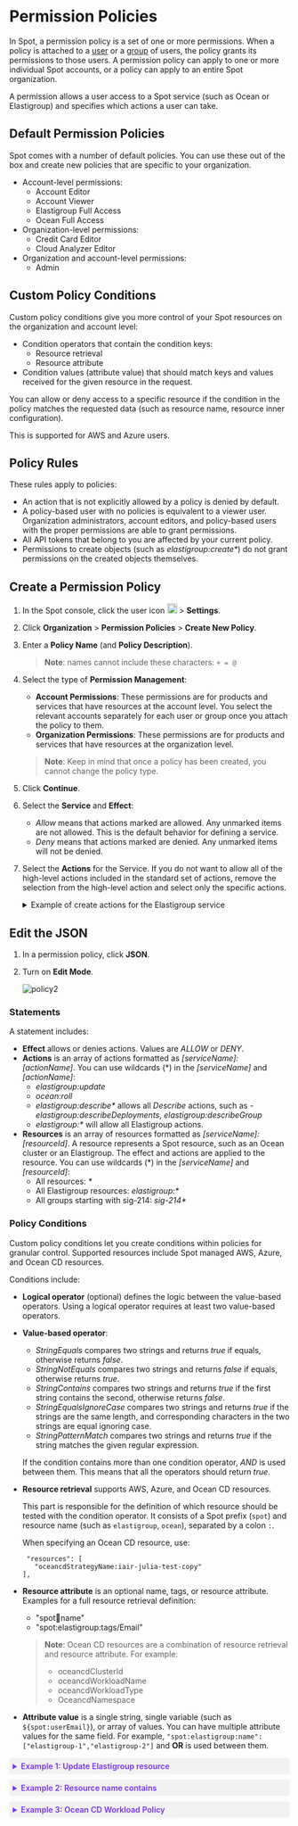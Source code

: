 # Permission Policies

In Spot, a permission policy is a set of one or more permissions. When a policy is attached to a [user](administration/users-a/) or a [group](administration/groups/) of users, the policy grants its permissions to those users. A permission policy can apply to one or more individual Spot accounts, or a policy can apply to an entire Spot organization.

A permission allows a user access to a Spot service (such as Ocean or Elastigroup) and specifies which actions a user can take.

## Default Permission Policies

Spot comes with a number of default policies. You can use these out of the box and create new policies that are specific to your organization.

- Account-level permissions:
  - Account Editor
  - Account Viewer
  - Elastigroup Full Access
  - Ocean Full Access
- Organization-level permissions:
  - Credit Card Editor
  - Cloud Analyzer Editor
- Organization and account-level permissions:
  - Admin

## Custom Policy Conditions

Custom policy conditions give you more control of your Spot resources on the organization and account level:

* Condition operators that contain the condition keys:
  - Resource retrieval
  - Resource attribute
* Condition values (attribute value) that should match keys and values received for the given resource in the request.

You can allow or deny access to a specific resource if the condition in the policy matches the requested data (such as resource name, resource inner configuration).

This is supported for AWS and Azure users.

## Policy Rules

These rules apply to policies:

* An action that is not explicitly allowed by a policy is denied by default.
* A policy-based user with no policies is equivalent to a viewer user. Organization administrators, account editors, and policy-based users with the proper permissions are able to grant permissions.
* All API tokens that belong to you are affected by your current policy.
* Permissions to create objects (such as <i>elastigroup:create*</i>) do not grant permissions on the created objects themselves.


## Create a Permission Policy

1. In the Spot console, click the user icon <img height="18" src="https://docs.spot.io/administration/_media/usericon.png" />  > **Settings**.
2. Click **Organization** > **Permission Policies** > **Create New Policy**.
3. Enter a **Policy Name** (and **Policy Description**).

      > **Note**: names cannot include these characters: `+ = @`

4. Select the type of **Permission Management**:
   * **Account Permissions**: These permissions are for products and services that have resources at the account level. You select the relevant accounts separately for each user or group once you attach the policy to them.
   * **Organization Permissions**: These permissions are for products and services that have resources at the organization level.
  
   > **Note**: Keep in mind that once a policy has been created, you cannot change the policy type.

5. Click **Continue**.
6. Select the **Service** and **Effect**:
   * <i>Allow</i> means that actions marked are allowed. Any unmarked items are not allowed. This is the default behavior for defining a service.
   * <i>Deny</i> means that actions marked are denied. Any unmarked items will not be denied.
7. Select the **Actions** for the Service. If you do not want to allow all of the high-level actions included in the standard set of actions, remove the selection from the high-level action and select only the specific actions.
   <details>
   <summary markdown="span">Example of create actions for the Elastigroup service</summary>

   Since the **Delete** action is unmarked, this policy will not allow users to delete anything in Elastigroup.
 
   <img width="400" src="https://github.com/user-attachments/assets/8fe7f1f8-ec7f-430a-98f6-258a57d69d9a" />


  </details>

## Edit the JSON

1. In a permission policy, click **JSON**.
2. Turn on **Edit Mode**.
   
   ![policy2](https://github.com/user-attachments/assets/af3f9855-b464-4af8-a18d-7b18610abbe4)

### Statements

A statement includes:

* **Effect** allows or denies actions. Values are <i>ALLOW</i> or <i>DENY</i>.
* **Actions** is an array of actions formatted as <i>[serviceName]:[actionName]</i>. You can use wildcards (*) in the <i>[serviceName]</i> and <i>[actionName]</i>:
   * <i>elastigroup:update</i>
   * <i>ocean:roll</i>
   * <i>elastigroup:describe*</i> allows all <i>Describe</i> actions, such as <i>-elastigroup:describeDeployments</i>, <i>elastigroup:describeGroup</i>
   * <i>elastigroup:*</i> will allow all Elastigroup actions.
* **Resources** is an array of resources formatted as <i>[serviceName]:[resourceId]</i>. A resource represents a Spot resource, such as an Ocean cluster or an Elastigroup. The effect and actions are applied to the resource. You can use wildcards (*) in the <i>[serviceName]</i> and <i>[resourceId]</i>:
   * All resources: <i>*</i>
   * All Elastigroup resources: <i>elastigroup:*</i>
   * All groups starting with sig-214: <i>sig-214*</i>

### Policy Conditions

Custom policy conditions let you create conditions within policies for granular control. Supported resources include Spot managed AWS, Azure, and Ocean CD resources.

Conditions include:

* **Logical operator** (optional) defines the logic between the value-based operators. Using a logical operator requires at least two value-based operators.

* **Value-based operator**:  
    - <i>StringEquals</i> compares two strings and returns <i>true</i> if equals, otherwise returns <i>false</i>.
    - <i>StringNotEquals</i> compares two strings and returns <i>false</i> if equals, otherwise returns <i>true</i>.
    - <i>StringContains</i> compares two strings and returns <i>true</i> if the first string contains the second, otherwise returns <i>false</i>.
    - <i>StringEqualsIgnoreCase</i> compares two strings and returns <i>true</i> if the strings are the same length, and corresponding characters in the two strings are equal ignoring case.
    - <i>StringPatternMatch</i> compares two strings and returns <i>true</i> if the string matches the given regular expression.

  If the condition contains more than one condition operator, <i>AND</i> is used between them. This means that all the operators should return <i>true</i>.

* **Resource retrieval** supports AWS, Azure, and Ocean CD resources.
  
  This part is responsible for the definition of which resource should be tested with the condition operator. It consists of a Spot prefix (`spot`) and resource name (such as `elastigroup`, `ocean`), separated by a colon `:`.
  
  When specifying an Ocean CD resource, use:

  ```
   "resources": [
     "oceancdStrategyName:iair-julia-test-copy"
  ],
   ```

* **Resource attribute** is an optional name, tags, or resource attribute. Examples for a full resource retrieval definition:  
   - "spot:ocean:name"
   - "spot:elastigroup:tags/Email"

   > **Note**: Ocean CD resources are a combination of resource retrieval and resource attribute. For example:
   > - oceancdClusterId
   > - oceancdWorkloadName
   > - oceancdWorkloadType
   > - OceancdNamespace

* **Attribute value** is a single string, single variable (such as `${spot:userEmail}`), or array of values. You can have multiple attribute values for the same field. For example, `"spot:elastigroup:name": ["elastigroup-1","elastigroup-2"]` and  **OR** is used between them.


 <details style="background:#f2f2f2; padding:6px; margin:10px 0px 0px 0px">
   <summary markdown="span" style="color:#7632FE; font-weight:600">Example 1: Update Elastigroup resource</summary>

<div style="padding-left:16px">

This policy lets users with `example@mail.com` email address update the Elastigroup resource:

````json
{
    "group": {
        "name": "eg-example",
        "compute": {
            "launchSpecification": {
                "tags": [
                    {
                        "tagKey": "DeveloperEmail",
                        "tagValue": "example@mail.com"
                    }
                ]
            }
        }
    }
}
````

This policy checks for the `DeveloperEmail` tag, and lets users with this email address perform the update Elastigroup action.

````json
{
    "statements": [
        {
            "effect": "ALLOW",
            "actions": [
                "elastigroup:updateGroup"
            ],
            "resources": [
                "*"
            ],
            "condition": {
                "StringEquals": {
                    "spot:elastigroup:tags/DeveloperEmail": "${spot:userEmail}"
                }
            }
        }
    ]
}
````

</div>
 </details>

  <details style="background:#f2f2f2; padding:6px; margin:10px 0px 0px 0px">
   <summary markdown="span" style="color:#7632FE; font-weight:600">Example 2: Resource name contains</summary>

   <div style="padding-left:16px">
    
   This policy enables performing Ocean-related operations on clusters with names containing <i>ocean-example-1</i> or <i>ocean-example-2</i>.

   ````json
   {
       "statements": [
           {
               "effect": "ALLOW",
               "actions": [
                   "ocean:*"
               ],
               "resources": [
                   "*"
               ],
               "condition": {
                   "StringEqualsIgnoreCase": {
                       "spot:ocean:name": ["ocean-example-1", "ocean-example-2"]
                   }
               }
           }
       ]
   }
   ````

   </div>
 </details>

  <details style="background:#f2f2f2; padding:6px; margin:10px 0px 0px 0px">
   <summary markdown="span" style="color:#7632FE; font-weight:600">Example 3: Ocean CD Workload Policy</summary>

<div style="padding-left:16px">

This policy enables restarting workloads on Ocean CD with specific conditions, including cluster ID, workload type, namespace, and workload name. For example:
* Workload type - “SpotDeployment”
* Cluster id - “cluster-labs”
* Namespace - “nslab”
* Workload name equals “workload1” or contains “workload2”

````json
{
    "statements": [{
        "effect": "ALLOW",
        "actions": [
            "oceancd:restartWorkloadAction"
        ],
        "resources": [
            "*"
        ],
     "condition": {
        "And": [
          {
            "StringEquals": {
              "oceancdWorkloadName": "nginx-deployment"
            }
          },
          {
            "StringEquals": {
              "oceancdNamespace": "nslab"
            }
          },
          {
            "StringEquals": {
              "oceancdClusterId": "cluster-labs"
            }
          },
          {
            "StringEquals": {
              "oceancdWorkloadType": "SpotDeployment"
            }
          }
        ]
      }
    }
  ]
}  
````

  
</div>
 </details>

